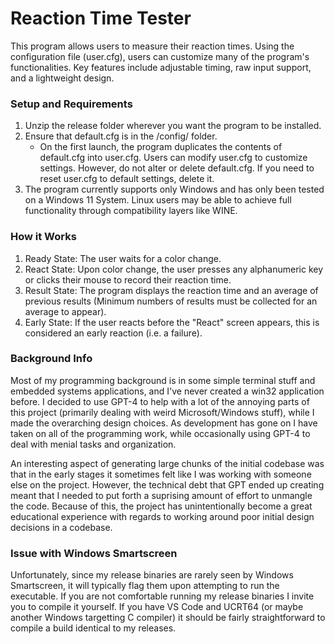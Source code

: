 # Reaction Time Tester
This program allows users to measure their reaction times. Using the configuration file (user.cfg), users can customize many of the program's functionalities. Key features include adjustable timing, raw input support, and a lightweight design.

### Setup and Requirements
1. Unzip the release folder wherever you want the program to be installed.
2. Ensure that default.cfg is in the /config/ folder.
   - On the first launch, the program duplicates the contents of default.cfg into user.cfg. Users can modify user.cfg to customize settings. However, do not alter or delete default.cfg. If you need to reset user.cfg to default settings, delete it.
3. The program currently supports only Windows and has only been tested on a Windows 11 System. Linux users may be able to achieve full functionality through compatibility layers like WINE.

### How it Works
1. Ready State: The user waits for a color change.
2. React State: Upon color change, the user presses any alphanumeric key or clicks their mouse to record their reaction time.
3. Result State: The program displays the reaction time and an average of previous results (Minimum numbers of results must be collected for an average to appear).
4. Early State: If the user reacts before the "React" screen appears, this is considered an early reaction (i.e. a failure).

### Background Info
Most of my programming background is in some simple terminal stuff and embedded systems applications, and I've never created a win32 application before. I decided to use GPT-4 to help with a lot of the annoying parts of this project (primarily dealing with weird Microsoft/Windows stuff), while I made the overarching design choices. As development has gone on I have taken on all of the programming work, while occasionally using GPT-4 to deal with menial tasks and organization.

An interesting aspect of generating large chunks of the initial codebase was that in the early stages it sometimes felt like I was working with someone else on the project. However, the technical debt that GPT ended up creating meant that I needed to put forth a suprising amount of effort to unmangle the code. Because of this, the project has unintentionally become a great educational experience with regards to working around poor initial design decisions in a codebase.

### Issue with Windows Smartscreen
Unfortunately, since my release binaries are rarely seen by Windows Smartscreen, it will typically flag them upon attempting to run the executable. If you are not comfortable running my release binaries I invite you to compile it yourself. If you have VS Code and UCRT64 (or maybe another Windows targetting C compiler) it should be fairly straightforward to compile a build identical to my releases.
